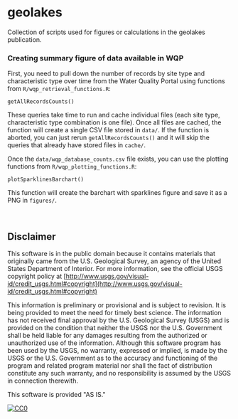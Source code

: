 # geolakes
Collection of scripts used for figures or calculations in the geolakes publication. 


### Creating summary figure of data available in WQP

First, you need to pull down the number of records by site type and characteristic type over time from the Water Quality Portal using functions from `R/wqp_retrieval_functions.R`:

```{r}
getAllRecordsCounts()
```

These queries take time to run and cache individual files (each site type, characteristic type combination is one file). Once all files are cached, the function will create a single CSV file stored in `data/`. If the function is aborted, you can just rerun `getAllRecordsCounts()` and it will skip the queries that already have stored files in `cache/`. 

Once the `data/wqp_database_counts.csv` file exists, you can use the plotting functions from `R/wqp_plotting_functions.R`:

```{r}
plotSparklinesBarchart()
```

This function will create the barchart with sparklines figure and save it as a PNG in `figures/`. 

</br>

Disclaimer
----------
This software is in the public domain because it contains materials that originally came from the U.S. Geological Survey, an agency of the United States Department of Interior. For more information, see the official USGS copyright policy at [http://www.usgs.gov/visual-id/credit_usgs.html#copyright](http://www.usgs.gov/visual-id/credit_usgs.html#copyright)

This information is preliminary or provisional and is subject to revision. It is being provided to meet the need for timely best science. The information has not received final approval by the U.S. Geological Survey (USGS) and is provided on the condition that neither the USGS nor the U.S. Government shall be held liable for any damages resulting from the authorized or unauthorized use of the information. Although this software program has been used by the USGS, no warranty, expressed or implied, is made by the USGS or the U.S. Government as to the accuracy and functioning of the program and related program material nor shall the fact of distribution constitute any such warranty, and no responsibility is assumed by the USGS in connection therewith.

This software is provided "AS IS."


 [
    ![CC0](http://i.creativecommons.org/p/zero/1.0/88x31.png)
  ](http://creativecommons.org/publicdomain/zero/1.0/)
